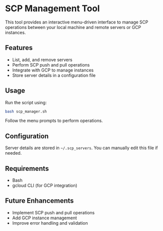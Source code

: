 # SCP Management Tool

This tool provides an interactive menu-driven interface to manage SCP operations between your local machine and remote servers or GCP instances.

## Features
- List, add, and remove servers
- Perform SCP push and pull operations
- Integrate with GCP to manage instances
- Store server details in a configuration file

## Usage
Run the script using:
```bash
bash scp_manager.sh
```

Follow the menu prompts to perform operations.

## Configuration
Server details are stored in `~/.scp_servers`. You can manually edit this file if needed.

## Requirements
- Bash
- gcloud CLI (for GCP integration)

## Future Enhancements
- Implement SCP push and pull operations
- Add GCP instance management
- Improve error handling and validation